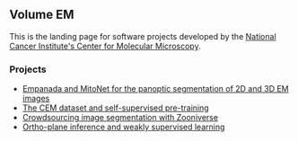 ## Volume EM

This is the landing page for software projects developed by the [National Cancer Institute's Center for Molecular Microscopy](https://cmm.ccr.cancer.gov/volume-em/).

### Projects

- [Empanada and MitoNet for the panoptic segmentation of 2D and 3D EM images](https://volume-em.github.io/empanada)
- [The CEM dataset and self-supervised pre-training](https://volume-em.github.io/cem)
- [Crowdsourcing image segmentation with Zooniverse](https://volume-em.github.io/zooniverse)
- [Ortho-plane inference and weakly supervised learning](https://volume-em.github.io/bootstrap)
